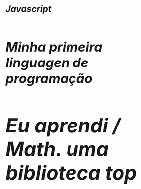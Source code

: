 <h1><i>Javascript<i><h1>
<h2><i>Minha primeira linguagen de programação<i><h2>
<p><i>Eu aprendi / Math. uma biblioteca top<i><p>




